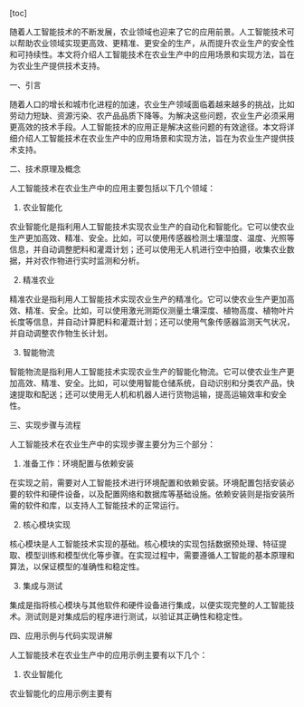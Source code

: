 
[toc]                    
                
                
随着人工智能技术的不断发展，农业领域也迎来了它的应用前景。人工智能技术可以帮助农业领域实现更高效、更精准、更安全的生产，从而提升农业生产的安全性和可持续性。本文将介绍人工智能技术在农业生产中的应用场景和实现方法，旨在为农业生产提供技术支持。

一、引言

随着人口的增长和城市化进程的加速，农业生产领域面临着越来越多的挑战，比如劳动力短缺、资源污染、农产品品质下降等。为解决这些问题，农业生产必须采用更高效的技术手段。人工智能技术的应用正是解决这些问题的有效途径。本文将详细介绍人工智能技术在农业生产中的应用场景和实现方法，旨在为农业生产提供技术支持。

二、技术原理及概念

人工智能技术在农业生产中的应用主要包括以下几个领域：

1. 农业智能化

农业智能化是指利用人工智能技术实现农业生产的自动化和智能化。它可以使农业生产更加高效、精准、安全。比如，可以使用传感器检测土壤湿度、温度、光照等信息，并自动调整肥料和灌溉计划；还可以使用无人机进行空中拍摄，收集农业数据，并对农作物进行实时监测和分析。

2. 精准农业

精准农业是指利用人工智能技术实现农业生产的精准化。它可以使农业生产更加高效、精准、安全。比如，可以使用激光测距仪测量土壤深度、植物高度、植物叶片长度等信息，并自动计算肥料和灌溉计划；还可以使用气象传感器监测天气状况，并自动调整农作物生长计划。

3. 智能物流

智能物流是指利用人工智能技术实现农业生产的智能化物流。它可以使农业生产更加高效、精准、安全。比如，可以使用智能仓储系统，自动识别和分类农产品，快速提取和配送；还可以使用无人机和机器人进行货物运输，提高运输效率和安全性。

三、实现步骤与流程

人工智能技术在农业生产中的实现步骤主要分为三个部分：

1. 准备工作：环境配置与依赖安装

在实现之前，需要对人工智能技术进行环境配置和依赖安装。环境配置包括安装必要的软件和硬件设备，以及配置网络和数据库等基础设施。依赖安装则是指安装所需的软件和库，以支持人工智能技术的正常运行。

2. 核心模块实现

核心模块是人工智能技术实现的基础。核心模块的实现包括数据预处理、特征提取、模型训练和模型优化等步骤。在实现过程中，需要遵循人工智能的基本原理和算法，以保证模型的准确性和稳定性。

3. 集成与测试

集成是指将核心模块与其他软件和硬件设备进行集成，以便实现完整的人工智能技术。测试则是对集成后的程序进行测试，以验证其正确性和稳定性。

四、应用示例与代码实现讲解

人工智能技术在农业生产中的应用示例主要有以下几个：

1. 农业智能化

农业智能化的应用示例主要有

